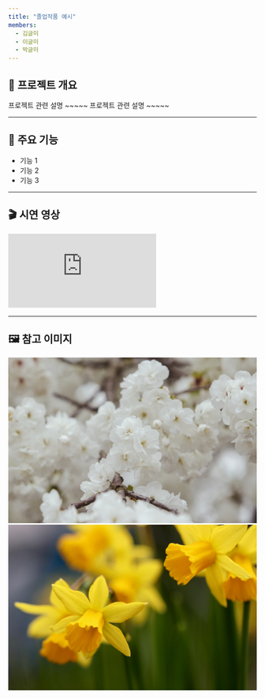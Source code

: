 ```yaml
---
title: "졸업작품 예시"
members:
  - 김글미
  - 이글미
  - 박글미
---
```


## 🧠 프로젝트 개요

프로젝트 관련 설명 ~~~~~
프로젝트 관련 설명 ~~~~~

---

## 🔧 주요 기능

- 기능 1
- 기능 2
- 기능 3

---

## 🎬 시연 영상

<div class="video-container">
  <iframe src="https://youtu.be/vT1JzLTH4G4?si=hztY4BwKBJZnjrIQ" frameborder="0" allowfullscreen></iframe>
</div>

---

## 🖼️ 참고 이미지

![앱 실행화면](images/sample1.jpg)
![사용 예시](images/sample2.jpg)
